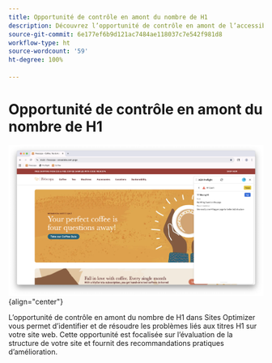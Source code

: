 ```yaml
---
title: Opportunité de contrôle en amont du nombre de H1
description: Découvrez l’opportunité de contrôle en amont de l’accessibilité dans Sites Optimizer.
source-git-commit: 6e177ef6b9d121ac7484ae118037c7e542f981d8
workflow-type: ht
source-wordcount: '59'
ht-degree: 100%

---
```



# Opportunité de contrôle en amont du nombre de H1

![Opportunité de contrôle en amont du nombre de H1](./assets/h1-count/hero.png){align="center"}

L’opportunité de contrôle en amont du nombre de H1 dans Sites Optimizer vous permet d’identifier et de résoudre les problèmes liés aux titres H1 sur votre site web. Cette opportunité est focalisée sur l’évaluation de la structure de votre site et fournit des recommandations pratiques d’amélioration.
